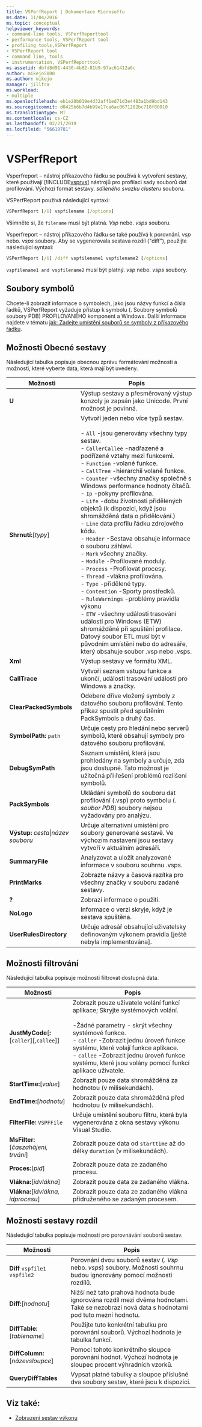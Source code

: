 ```yaml
---
title: VSPerfReport | Dokumentace Microsoftu
ms.date: 11/04/2016
ms.topic: conceptual
helpviewer_keywords:
- command-line tools, VSPerfReporttool
- performance tools, VSPerfReport tool
- profiling tools,VSPerfReport
- VSPerfReport tool
- command line, tools
- instrumentation, VSPerfReporttool
ms.assetid: dbfd8d91-4430-4b82-81b9-97ac61412a6c
author: mikejo5000
ms.author: mikejo
manager: jillfra
ms.workload:
- multiple
ms.openlocfilehash: eb1e20b019e4d32aff1ed71d3e4483a1bd9bd143
ms.sourcegitcommit: d0425b6b7d4b99e17ca6ac0671282bc718f80910
ms.translationtype: MT
ms.contentlocale: cs-CZ
ms.lasthandoff: 02/21/2019
ms.locfileid: "56619781"
---
```

# <a name="vsperfreport"></a>VSPerfReport
Vsperfreport – nástroj příkazového řádku se používá k vytvoření sestavy, které používají [!INCLUDE[vsprvs](../code-quality/includes/vsprvs_md.md)] nástrojů pro profilaci sady souborů dat profilování. Výchozí formát sestavy. *sdíleného svazku clusteru* souboru.

 VSPerfReport používá následující syntaxi:

```cmd
VSPerfReport [/U] vspfilename [/options]
```

 Všimněte si, že `filename` musí být platná. *Vsp* nebo. *vsps* souboru.

 Vsperfreport – nástroj příkazového řádku se také používá k porovnání. *vsp* nebo. *vsps* soubory. Aby se vygenerovala sestava rozdíl ("diff"), použijte následující syntaxi:

```cmd
VSPerfReport [/U] /diff vspfilename1 vspfilename2 [/options]
```

 `vspfilename1 and vspfilename2` musí být platný. *vsp* nebo. *vsps* soubory.

## <a name="symbol-files"></a>Soubory symbolů
 Chcete-li zobrazit informace o symbolech, jako jsou názvy funkcí a čísla řádků, VSPerfReport vyžaduje přístup k symbolu (. Soubory symbolů soubory PDB) PROFILOVANÉHO komponent a Windows. Další informace najdete v tématu [jak: Zadejte umístění souborů se symboly z příkazového řádku](../profiling/how-to-specify-symbol-file-locations-from-the-command-line.md).

## <a name="general-report-options"></a>Možnosti Obecné sestavy
 Následující tabulka popisuje obecnou zprávu formátování možnosti a možnosti, které vyberte data, která mají být uvedeny.

|Možnosti|Popis|
|-------------|-----------------|
|**U**|Výstup sestavy a přesměrovaný výstup konzoly je zapsán jako Unicode. První možnost je povinná.|
|**Shrnutí:**[*typy*]|Vytvoří jeden nebo více typů sestav.<br /><br /> -   `All` -jsou generovány všechny typy sestav.<br />-   `CallerCallee` -nadřazené a podřízené vztahy mezi funkcemi.<br />-   `Function` -volané funkce.<br />-   `CallTree` -hierarchii volané funkce.<br />-   `Counter` -všechny značky společně s Windows performance hodnoty čítačů.<br />-   `Ip` -pokyny profilována.<br />-   `Life` -dobu životnosti přidělených objektů (k dispozici, když jsou shromážděná data o přidělování.)<br />-   `Line` data profilu řádku zdrojového kódu.<br />-   `Header` -Sestava obsahuje informace o souboru záhlaví.<br />-   `Mark` všechny značky.<br />-   `Module` -Profilované moduly.<br />-   `Process` -Profilovat procesy.<br />-   `Thread` -vlákna profilována.<br />-   `Type` -přidělené typy.<br />-   `Contention` -Sporty prostředků.<br />-   `RuleWarnings` -problémy pravidla výkonu<br />-   `ETW` -všechny události trasování událostí pro Windows (ETW) shromážděné při spuštění profilace. Datový soubor ETL musí být v původním umístění nebo do adresáře, který obsahuje soubor .vsp nebo .vsps.|
|**Xml**|Výstup sestavy ve formátu XML.|
|**CallTrace**|Vytvoří seznam vstupu funkce a ukončí, událostí trasování událostí pro Windows a značky.|
|**ClearPackedSymbols**|Odebere dříve vložený symboly z datového souboru profilování. Tento příkaz spustit před spuštěním PackSymbols a druhý čas.|
|**SymbolPath:** `path`|Určuje cesty pro hledání nebo serverů symbolů, které obsahují symboly pro datového souboru profilování.|
|**DebugSymPath**|Seznam umístění, která jsou prohledány na symboly a určuje, zda jsou dostupné. Tato možnost je užitečná při řešení problémů rozlišení symbolů.|
|**PackSymbols**|Ukládání symbolů do souboru dat profilování (.vsp) proto symbolu (. *soubor PDB*) soubory nejsou vyžadovány pro analýzu.|
|**Výstup:** *cesta*&#124;*název souboru*|Určuje alternativní umístění pro soubory generované sestavě. Ve výchozím nastavení jsou sestavy vytvoří v aktuálním adresáři.|
|**SummaryFile**|Analyzovat a uložit analyzované informace v souboru souhrnu .vsps.|
|**PrintMarks**|Zobrazte názvy a časová razítka pro všechny značky v souboru zadané sestavy.|
|**?**|Zobrazí informace o použití.|
|**NoLogo**|Informace o verzi skryje, když je sestava spuštěna.|
|**UserRulesDirectory**|Určuje adresář obsahující uživatelsky definovaným výkonem pravidla [ještě nebyla implementována].|

## <a name="filter-options"></a>Možnosti filtrování
 Následující tabulka popisuje možnosti filtrovat dostupná data.

|Možnosti|Popis|
|-------------|-----------------|
|**JustMyCode**[**:**[`caller`][,`callee`]]|Zobrazit pouze uživatele volání funkcí aplikace; Skryjte systémových volání.<br /><br /> -Žádné parametry - skrýt všechny systémové funkce.<br />-   `caller` -Zobrazit jednu úroveň funkce systému, které volají funkce aplikace.<br />-   `callee` -Zobrazit jednu úroveň funkce systému, které jsou volány pomocí funkcí aplikace uživatele.|
|**StartTime:**[*value*]|Zobrazit pouze data shromážděná za hodnotou (v milisekundách).|
|**EndTime:**[*hodnotu*]|Zobrazit pouze data shromážděná před hodnotou (v milisekundách).|
|**FilterFile:** `VSPFFile`|Určuje umístění souboru filtru, která byla vygenerována z okna sestavy výkonu Visual Studio.|
|**MsFilter:**[*časzahájeni, trvání*]|Zobrazit pouze data od `starttime` až do délky `duration` (v milisekundách).|
|**Proces:**[*pid*]|Zobrazit pouze data ze zadaného procesu.|
|**Vlákna:**[*idvlákna*]|Zobrazit pouze data ze zadaného vlákna.|
|**Vlákna:**[*idvlákna, idprocesu*]|Zobrazit pouze data ze zadaného vlákna přidruženého se zadaným procesem.|

## <a name="difference-report-options"></a>Možnosti sestavy rozdíl
 Následující tabulka popisuje možnosti pro porovnávání souborů sestav.

|Možnosti|Popis|
|-------------|-----------------|
|**Diff**  `vspfile1 vspfile2`|Porovnání dvou souborů sestav (. *Vsp* nebo. *vsps*) soubory. Možnosti souhrnu budou ignorovány pomocí možnosti rozdílů.|
|**Diff:**[*hodnotu*]|Nižší než tato prahová hodnota bude ignorována rozdíl mezi dvěma hodnotami. Také se nezobrazí nová data s hodnotami pod tuto mezní hodnotu.|
|**DiffTable:**[*tablename*]|Použijte tuto konkrétní tabulku pro porovnání souborů. Výchozí hodnota je tabulka funkcí.|
|**DiffColumn:**[*názevsloupce*]|Pomocí tohoto konkrétního sloupce porovnání hodnot. Výchozí hodnota je sloupec procent výhradních vzorků.|
|**QueryDiffTables**|Vypsat platné tabulky a sloupce příslušné dva soubory sestav, které jsou k dispozici.|

## <a name="see-also"></a>Viz také:
- [Zobrazení sestav výkonu](../profiling/performance-report-views.md)